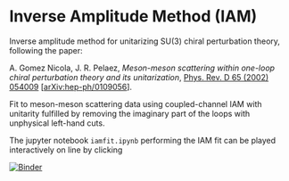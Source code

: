 # Inverse Amplitude Method (IAM)

Inverse amplitude method for unitarizing SU(3) chiral perturbation theory, following the paper:

A. Gomez Nicola, J. R. Pelaez, *Meson-meson scattering within one-loop chiral perturbation theory and its unitarization*, [Phys. Rev. D 65 (2002) 054009](https://journals.aps.org/prd/abstract/10.1103/PhysRevD.65.054009) [[arXiv:hep-ph/0109056](https://arxiv.org/abs/hep-ph/0109056)].

Fit to meson-meson scattering data using coupled-channel IAM with unitarity fulfilled by removing the imaginary part of the loops with unphysical left-hand cuts.

The jupyter notebook `iamfit.ipynb` performing the IAM fit can be played interactively on line by clicking

[![Binder](https://mybinder.org/badge_logo.svg)](https://mybinder.org/v2/gh/fkguo/IAMfit/master)

